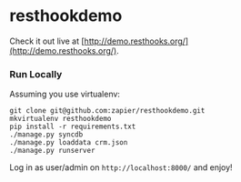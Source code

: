 resthookdemo
============

Check it out live at [http://demo.resthooks.org/](http://demo.resthooks.org/).

### Run Locally

Assuming you use virtualenv:

```
git clone git@github.com:zapier/resthookdemo.git
mkvirtualenv resthookdemo
pip install -r requirements.txt
./manage.py syncdb
./manage.py loaddata crm.json
./manage.py runserver
```

Log in as user/admin on `http://localhost:8000/` and enjoy!
